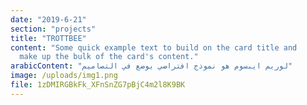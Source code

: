 ```yaml
---
date: "2019-6-21"
section: "projects"
title: "TROTTBEE"
content: "Some quick example text to build on the card title and
  make up the bulk of the card's content."
arabicContent: "لوريم ايبسوم هو نموذج افتراضي يوضع في التصاميم"
image: /uploads/img1.png
file: 1zDMIRGBkFk_XFnSnZG7pBjC4m2l8K9BK
---
```

